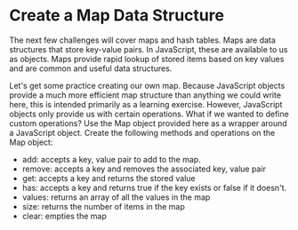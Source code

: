 # Create a Map Data Structure
The next few challenges will cover maps and hash tables. Maps are data structures that store key-value pairs. In JavaScript, these are available to us as objects. Maps provide rapid lookup of stored items based on key values and are common and useful data structures.

Let's get some practice creating our own map. Because JavaScript objects provide a much more efficient map structure than anything we could write here, this is intended primarily as a learning exercise. However, JavaScript objects only provide us with certain operations. What if we wanted to define custom operations? Use the Map object provided here as a wrapper around a JavaScript object. Create the following methods and operations on the Map object:

- add: accepts a key, value pair to add to the map.
- remove: accepts a key and removes the associated key, value pair
- get: accepts a key and returns the stored value
- has: accepts a key and returns true if the key exists or false if it doesn't.
- values: returns an array of all the values in the map
- size: returns the number of items in the map
- clear: empties the map
